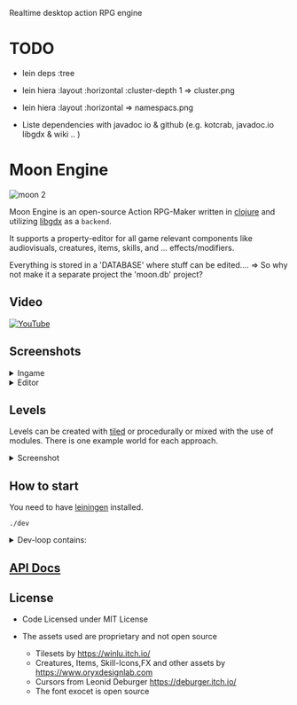 
Realtime desktop action RPG engine

# TODO

* lein deps :tree
* lein hiera :layout :horizontal :cluster-depth 1
    => cluster.png
* lein hiera :layout :horizontal
    => namespacs.png

* Liste dependencies with javadoc io & github (e.g. kotcrab, javadoc.io libgdx & wiki .. )

# Moon Engine

![moon 2](https://github.com/user-attachments/assets/b1c666de-2aad-427f-b06a-c838048958bb)

Moon Engine is an open-source Action RPG-Maker written in [clojure](https://clojure.org/) and utilizing [libgdx](https://libgdx.com/) as a `backend`.

It supports a property-editor for all game relevant components like audiovisuals, creatures, items, skills, and ... effects/modifiers.

Everything is stored in a 'DATABASE' where stuff can be edited.... => So why not make it a separate project the 'moon.db' project?

## Video

[![YouTube](http://i.ytimg.com/vi/FJC_aCXQv58/hqdefault.jpg)](https://www.youtube.com/watch?v=FJC_aCXQv58)

## Screenshots

<details>
  <summary>Ingame</summary>
  <img width="1440" alt="Screenshot 2024-10-03 at 12 08 30 PM" src="https://github.com/user-attachments/assets/6780f0c4-0729-46ca-b254-a1816af2d6c8">
</details>

<details>
  <summary>Editor</summary>
<img width="750" alt="reddragoneditor" src="https://github.com/user-attachments/assets/62b91a90-784e-4948-a89f-7d18fefce142">


</details>

## Levels

Levels can be created with [tiled](https://www.mapeditor.org/) or procedurally or mixed with the use of modules. There is one example world for each approach.

<details>
  <summary>Screenshot</summary>
  <img width="1440" alt="Screenshot 2024-10-07 at 6 22 54 PM" src="https://github.com/user-attachments/assets/a59d276b-ab6b-4a28-a392-5aa62823d6f8">

</details>

## How to start

You need to have [leiningen](https://leiningen.org/) installed.

```
./dev
```

<details>
  <summary>Dev-loop contains:</summary>

* NREPL-Server
* On application close (ESC in the main menu), clojure.tools.namespace will do  refresh on any changed files and restart the app.
* On any error the JVM does not have to be restarted, you can fix the error and call `gdx.dev/restart!`
    * I have bound it on my VIM to F5 with: `nmap <F5> :Eval (do (in-ns 'gdx.dev)(restart!))`

</details>

## [API Docs](https://damn.github.io/moon/)

## License

* Code Licensed under MIT License

* The assets used are proprietary and not open source
    * Tilesets by https://winlu.itch.io/
    * Creatures, Items, Skill-Icons,FX and other assets by https://www.oryxdesignlab.com
    * Cursors from Leonid Deburger https://deburger.itch.io/
    * The font exocet is open source

